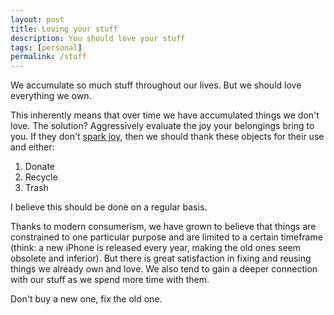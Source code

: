 ```yaml
---
layout: post
title: Loving your stuff
description: You should love your stuff
tags: [personal]
permalink: /stuff
---
```


We accumulate so much stuff throughout our lives.
But we should love everything we own.

This inherently means that over time we have accumulated things we don't love.
The solution? Aggressively evaluate the joy your belongings bring to you. If they don't [spark joy](https://konmari.com/marie-kondo-rules-of-tidying-sparks-joy/), then we should thank these objects for their use and either:
1. Donate
2. Recycle
3. Trash

I believe this should be done on a regular basis.

Thanks to modern consumerism, we have grown to believe that things are constrained to one particular purpose and are limited to a certain timeframe (think: a new iPhone is released every year, making the old ones seem obsolete and inferior).
But there is great satisfaction in fixing and reusing things we already own and love. We also tend to gain a deeper connection with our stuff as we spend more time with them. 

Don't buy a new one, fix the old one.

